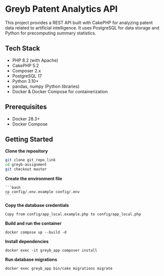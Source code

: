 # Greyb Patent Analytics API

This project provides a REST API built with CakePHP for analyzing patent data related to artificial intelligence. It uses PostgreSQL for data storage and Python for precomputing summary statistics.

## Tech Stack

- PHP 8.2 (with Apache)
- CakePHP 5.2
- Composer 2.x
- PostgreSQL 17
- Python 3.10+
- pandas, numpy (Python libraries)
- Docker & Docker Compose for containerization

## Prerequisites

- Docker 28.3+
- Docker Compose

## Getting Started

**Clone the repository**

   ```bash
   git clone git_repo_link
   cd greyb-assignment
   git checkout master
   ```

**Create the environment file**

    ```bash
    cp config/.env.example config/.env
    ```
**Copy the database credentials**

    Copy from config/app_local.example.php to config/app_local.php

**Build and run the container**

    docker compose up --build -d

**Install dependencies**

    docker exec -it greyb_app composer install

**Run database migrations**  

    docker exec greyb_app bin/cake migrations migrate

